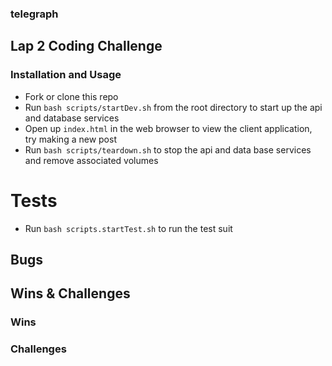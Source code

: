 ### telegraph
## Lap 2 Coding Challenge

### Installation and Usage
* Fork or clone this repo
* Run `bash scripts/startDev.sh` from the root directory to start up the api and database services
* Open up `index.html` in the web browser to view the client application, try making a new post
* Run `bash scripts/teardown.sh` to stop the api and data base services and remove associated volumes

# Tests
* Run `bash scripts.startTest.sh` to run the test suit

## Bugs

## Wins & Challenges

### Wins

### Challenges